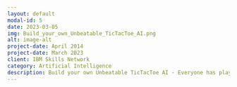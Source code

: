 ```yaml
---
layout: default
modal-id: 5
date: 2023-03-05
img: Build_your_own_Unbeatable_TicTacToe_AI.png
alt: image-alt
project-date: April 2014
project-date: March 2023
client: IBM Skills Network
category: Artificial Intelligence
description: Build your own Unbeatable TicTacToe AI - Everyone has played TicTacToe at least once in their life. Have you ever thought about creating your own AI TicTacToe player? Reinforcement Learning can help you with that. In this project, you will explore the basics of Reinforcement Learning and the Monte Carlo Method. You will learn how to train your own agent and create a highly-skilled AI player. This project is an interesting and challenging way to apply machine learning concepts to a well-known game. Link - https://cognitiveclass.ai/courses/course-v1:IBMSkillsNetwork+GPXX0HAUEN+v1
---
```

